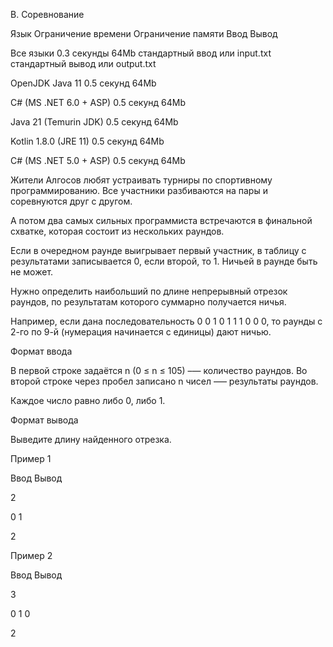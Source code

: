 B. Соревнование

Язык	Ограничение времени	Ограничение памяти	Ввод	Вывод

Все языки	0.3 секунды	64Mb	стандартный ввод или input.txt	стандартный вывод или output.txt

OpenJDK Java 11	0.5 секунд	64Mb

C# (MS .NET 6.0 + ASP)	0.5 секунд	64Mb

Java 21 (Temurin JDK)	0.5 секунд	64Mb

Kotlin 1.8.0 (JRE 11)	0.5 секунд	64Mb

C# (MS .NET 5.0 + ASP)	0.5 секунд	64Mb

Жители Алгосов любят устраивать турниры по спортивному программированию. Все участники разбиваются на пары и соревнуются друг с другом. 

А потом два самых сильных программиста встречаются в финальной схватке, которая состоит из нескольких раундов. 

Если в очередном раунде выигрывает первый участник, в таблицу с результатами записывается 0, если второй, то 1. Ничьей в раунде быть не может.



Нужно определить наибольший по длине непрерывный отрезок раундов, по результатам которого суммарно получается ничья. 

Например, если дана последовательность 0 0 1 0 1 1 1 0 0 0, то раунды с 2-го по 9-й (нумерация начинается с единицы) дают ничью.

Формат ввода

В первой строке задаётся n (0 ≤ n ≤ 105) –— количество раундов. Во второй строке через пробел записано n чисел –— результаты раундов.

Каждое число равно либо 0, либо 1.

Формат вывода

Выведите длину найденного отрезка.

Пример 1

Ввод	Вывод

2

0 1

2

Пример 2

Ввод	Вывод


3

0 1 0

2